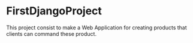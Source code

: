 # FirstDjangoProject
This project consist to make a Web Application for creating products that clients can command these product.
